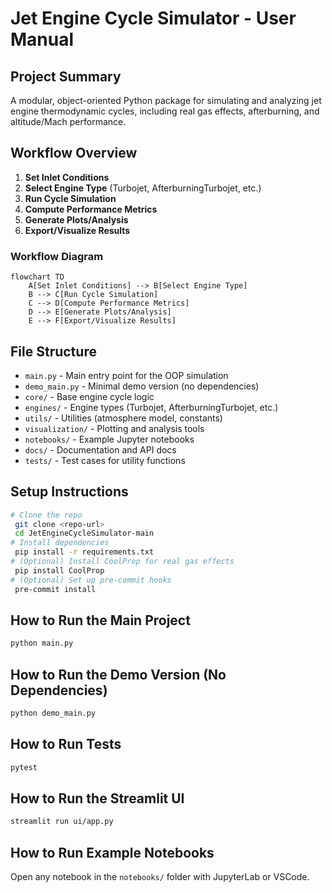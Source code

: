 # Jet Engine Cycle Simulator - User Manual

## Project Summary
A modular, object-oriented Python package for simulating and analyzing jet engine thermodynamic cycles, including real gas effects, afterburning, and altitude/Mach performance.

## Workflow Overview
1. **Set Inlet Conditions**
2. **Select Engine Type** (Turbojet, AfterburningTurbojet, etc.)
3. **Run Cycle Simulation**
4. **Compute Performance Metrics**
5. **Generate Plots/Analysis**
6. **Export/Visualize Results**

### Workflow Diagram
```mermaid
flowchart TD
    A[Set Inlet Conditions] --> B[Select Engine Type]
    B --> C[Run Cycle Simulation]
    C --> D[Compute Performance Metrics]
    D --> E[Generate Plots/Analysis]
    E --> F[Export/Visualize Results]
```

## File Structure
- `main.py` - Main entry point for the OOP simulation
- `demo_main.py` - Minimal demo version (no dependencies)
- `core/` - Base engine cycle logic
- `engines/` - Engine types (Turbojet, AfterburningTurbojet, etc.)
- `utils/` - Utilities (atmosphere model, constants)
- `visualization/` - Plotting and analysis tools
- `notebooks/` - Example Jupyter notebooks
- `docs/` - Documentation and API docs
- `tests/` - Test cases for utility functions

## Setup Instructions
```bash
# Clone the repo
 git clone <repo-url>
 cd JetEngineCycleSimulator-main
# Install dependencies
 pip install -r requirements.txt
# (Optional) Install CoolProp for real gas effects
 pip install CoolProp
# (Optional) Set up pre-commit hooks
 pre-commit install
```

## How to Run the Main Project
```bash
python main.py
```

## How to Run the Demo Version (No Dependencies)
```bash
python demo_main.py
```

## How to Run Tests
```bash
pytest
```

## How to Run the Streamlit UI
```bash
streamlit run ui/app.py
```

## How to Run Example Notebooks
Open any notebook in the `notebooks/` folder with JupyterLab or VSCode. 